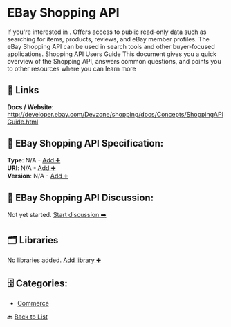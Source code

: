 # EBay Shopping API

If you're interested in . Offers access to public read-only data such as searching for items, products, reviews, and eBay member profiles. The eBay Shopping API can be used in search tools and other buyer-focused applications. Shopping API Users Guide This document gives you a quick overview of the Shopping API, answers common questions, and points you to other resources where you can learn more

##  🔗 Links
**Docs / Website**: http://developer.ebay.com/Devzone/shopping/docs/Concepts/ShoppingAPIGuide.html

## 🧬 EBay Shopping API Specification:
**Type**: N/A - [Add ➕](https://github.com/apis-list/apis-list/edit/main/apis.yaml#L5751)  
**URI**: N/A - [Add ➕](https://github.com/apis-list/apis-list/edit/main/apis.yaml#L5751)  
**Version**: N/A - [Add ➕](https://github.com/apis-list/apis-list/edit/main/apis.yaml#L5751)

## 💬 EBay Shopping API Discussion:
Not yet started. [Start discussion ➡️](https://github.com/apis-list/apis-list/discussions/new)

## 🗂️ Libraries

No libraries added. [Add library ➕](https://github.com/apis-list/apis-list/edit/main/apis.yaml#L5751)    


## 🗄️ Categories:
- [Commerce](https://github.com/apis-list/apis-list#commerce-)

🔙  [Back to List](https://github.com/apis-list/apis-list)
